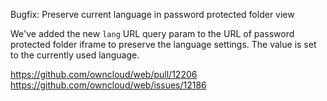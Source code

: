 Bugfix: Preserve current language in password protected folder view

We've added the new `lang` URL query param to the URL of password protected folder iframe to preserve the language settings. The value is set to the currently used language.

https://github.com/owncloud/web/pull/12206
https://github.com/owncloud/web/issues/12186
